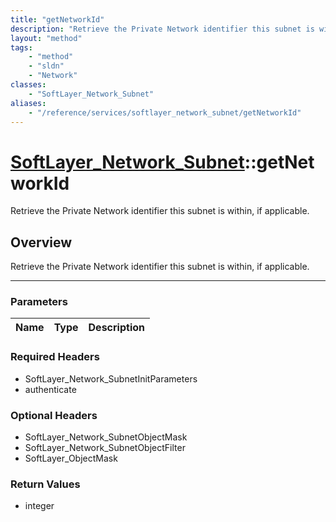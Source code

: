```yaml
---
title: "getNetworkId"
description: "Retrieve the Private Network identifier this subnet is within, if applicable."
layout: "method"
tags:
    - "method"
    - "sldn"
    - "Network"
classes:
    - "SoftLayer_Network_Subnet"
aliases:
    - "/reference/services/softlayer_network_subnet/getNetworkId"
---
```

# [SoftLayer_Network_Subnet](/reference/services/SoftLayer_Network_Subnet)::getNetworkId

Retrieve the Private Network identifier this subnet is within, if applicable.


## Overview 
Retrieve the Private Network identifier this subnet is within, if applicable.

-----

### Parameters 
|Name | Type | Description |
| --- | --- | --- |


### Required Headers
* SoftLayer_Network_SubnetInitParameters
* authenticate


### Optional Headers
* SoftLayer_Network_SubnetObjectMask
* SoftLayer_Network_SubnetObjectFilter
* SoftLayer_ObjectMask

### Return Values
* integer




